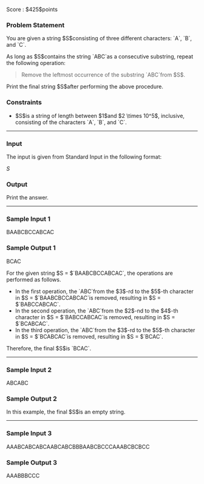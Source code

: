 
<div>

<span>

<span>

<p>
Score : $425$points
</p>

<div>

<section>

### **Problem Statement**

<p>
You are given a string $S$consisting of three different characters: `A`, `B`, and `C`.
</p>

<p>
As long as $S$contains the string `ABC`as a consecutive substring, repeat the following operation:
</p>

<blockquote>

<p>
Remove the leftmost occurrence of the substring `ABC`from $S$.
</p>

</blockquote>

<p>
Print the final string $S$after performing the above procedure.
</p>

</section>

</div>

<div>

<section>

### **Constraints**

<ul>

<li>
$S$is a string of length between $1$and $2 \times 10^5$, inclusive, consisting of the characters `A`, `B`, and `C`.
</li>

</ul>

</section>

</div>

---

<div>

<div>

<section>

### **Input**

<p>
The input is given from Standard Input in the following format:
</p>

<div>

$S$
</div>

</section>

</div>

<div>

<section>

### **Output**

<p>
Print the answer.
</p>

</section>

</div>

</div>

---

<div>

<section>

### **Sample Input 1**

<div>

BAABCBCCABCAC

</div>

</section>

</div>

<div>

<section>

### **Sample Output 1**

<div>

BCAC

</div>

<p>
For the given string $S = $`BAABCBCCABCAC`, the operations are performed as follows.
</p>

<ul>

<li>
In the first operation, the `ABC`from the $3$-rd to the $5$-th character in $S = $`BAABCBCCABCAC`is removed, resulting in $S = $`BABCCABCAC`.
</li>

<li>
In the second operation, the `ABC`from the $2$-nd to the $4$-th character in $S = $`BABCCABCAC`is removed, resulting in $S = $`BCABCAC`.
</li>

<li>
In the third operation, the `ABC`from the $3$-rd to the $5$-th character in $S = $`BCABCAC`is removed, resulting in $S = $`BCAC`.
</li>

</ul>

<p>
Therefore, the final $S$is `BCAC`.
</p>

</section>

</div>

---

<div>

<section>

### **Sample Input 2**

<div>

ABCABC

</div>

</section>

</div>

<div>

<section>

### **Sample Output 2**

<div>


</div>

<p>
In this example, the final $S$is an empty string.
</p>

</section>

</div>

---

<div>

<section>

### **Sample Input 3**

<div>

AAABCABCABCAABCABCBBBAABCBCCCAAABCBCBCC

</div>

</section>

</div>

<div>

<section>

### **Sample Output 3**

<div>

AAABBBCCC

</div>

</section>

</div>

</span>

</span>

</div>
